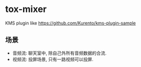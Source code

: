 # tox-mixer

KMS plugin like <https://github.com/Kurento/kms-plugin-sample>

## 场景
* 音频流: 聊天室中, 除自己外所有音频数据的合流.
* 视频流: 投屏场景, 只有一路视频可以投屏.
